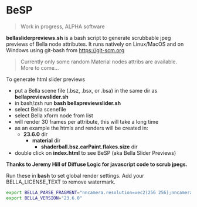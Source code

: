 # BeSP

>Work in progress, ALPHA software

**bellasliderpreviews.sh** is a bash script 
to generate scrubbable jpeg previews of Bella node attributes. It runs natively on Linux/MacOS and on Windows using git-bash from https://git-scm.org

> Currently only some random Material nodes attribs are available. More to come...

To generate html slider previews
- put a Bella scene file (.bsz, .bsx, or .bsa) in the same dir as **bellapreviewslider.sh**
- in bash/zsh run **bash bellapreviewslider.sh**
- select Bella scenefile
- select Bella xform node from list
- will render 30 frames per attribute, this will take a long time
- as an example the htmls and renders will be created in:
    - **23.6.0** dir
        - **material** dir
            - **shaderball.bsz.carPaint.flakes.size** dir 
- double click on **index.html** to see BeSP (aka Bella Slider Previews)

**Thanks to Jeremy Hill of Diffuse Logic for javascript code to scrub jpegs.**

Run these in **bash** to set global render settings. Add your BELLA_LICENSE_TEXT to remove watermark.
```sh
export BELLA_PARSE_FRAGMENT="nncamera.resolution=vec2(256 256);nncamera.region=null;nnbeautyPass.targetNoise=10u;nnbeautyPass.saveImage=0;nnbeautyPass.outputExt=\".jpg\";"
export BELLA_VERSION="23.6.0"
```